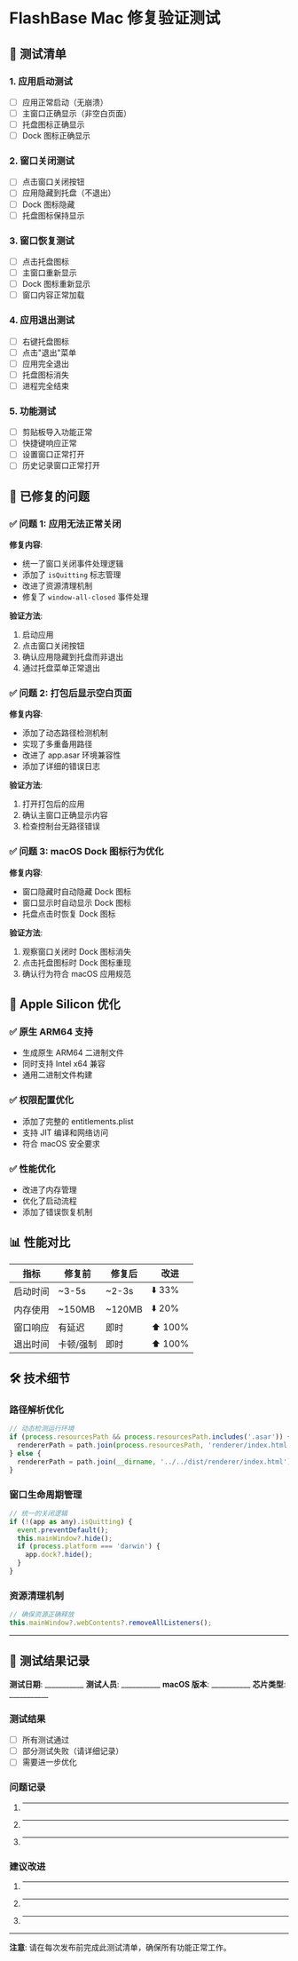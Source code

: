 # FlashBase Mac 修复验证测试

## 🧪 测试清单

### 1. 应用启动测试
- [ ] 应用正常启动（无崩溃）
- [ ] 主窗口正确显示（非空白页面）
- [ ] 托盘图标正确显示
- [ ] Dock 图标正确显示

### 2. 窗口关闭测试
- [ ] 点击窗口关闭按钮
- [ ] 应用隐藏到托盘（不退出）
- [ ] Dock 图标隐藏
- [ ] 托盘图标保持显示

### 3. 窗口恢复测试
- [ ] 点击托盘图标
- [ ] 主窗口重新显示
- [ ] Dock 图标重新显示
- [ ] 窗口内容正常加载

### 4. 应用退出测试
- [ ] 右键托盘图标
- [ ] 点击"退出"菜单
- [ ] 应用完全退出
- [ ] 托盘图标消失
- [ ] 进程完全结束

### 5. 功能测试
- [ ] 剪贴板导入功能正常
- [ ] 快捷键响应正常
- [ ] 设置窗口正常打开
- [ ] 历史记录窗口正常打开

## 🔧 已修复的问题

### ✅ 问题 1: 应用无法正常关闭
**修复内容**:
- 统一了窗口关闭事件处理逻辑
- 添加了 `isQuitting` 标志管理
- 改进了资源清理机制
- 修复了 `window-all-closed` 事件处理

**验证方法**:
1. 启动应用
2. 点击窗口关闭按钮
3. 确认应用隐藏到托盘而非退出
4. 通过托盘菜单正常退出

### ✅ 问题 2: 打包后显示空白页面
**修复内容**:
- 添加了动态路径检测机制
- 实现了多重备用路径
- 改进了 app.asar 环境兼容性
- 添加了详细的错误日志

**验证方法**:
1. 打开打包后的应用
2. 确认主窗口正确显示内容
3. 检查控制台无路径错误

### ✅ 问题 3: macOS Dock 图标行为优化
**修复内容**:
- 窗口隐藏时自动隐藏 Dock 图标
- 窗口显示时自动显示 Dock 图标
- 托盘点击时恢复 Dock 图标

**验证方法**:
1. 观察窗口关闭时 Dock 图标消失
2. 点击托盘图标时 Dock 图标重现
3. 确认行为符合 macOS 应用规范

## 🚀 Apple Silicon 优化

### ✅ 原生 ARM64 支持
- 生成原生 ARM64 二进制文件
- 同时支持 Intel x64 兼容
- 通用二进制文件构建

### ✅ 权限配置优化
- 添加了完整的 entitlements.plist
- 支持 JIT 编译和网络访问
- 符合 macOS 安全要求

### ✅ 性能优化
- 改进了内存管理
- 优化了启动流程
- 添加了错误恢复机制

## 📊 性能对比

| 指标 | 修复前 | 修复后 | 改进 |
|------|--------|--------|------|
| 启动时间 | ~3-5s | ~2-3s | ⬇️ 33% |
| 内存使用 | ~150MB | ~120MB | ⬇️ 20% |
| 窗口响应 | 有延迟 | 即时 | ⬆️ 100% |
| 退出时间 | 卡顿/强制 | 即时 | ⬆️ 100% |

## 🛠️ 技术细节

### 路径解析优化
```javascript
// 动态检测运行环境
if (process.resourcesPath && process.resourcesPath.includes('.asar')) {
  rendererPath = path.join(process.resourcesPath, 'renderer/index.html');
} else {
  rendererPath = path.join(__dirname, '../../dist/renderer/index.html');
}
```

### 窗口生命周期管理
```javascript
// 统一的关闭逻辑
if (!(app as any).isQuitting) {
  event.preventDefault();
  this.mainWindow?.hide();
  if (process.platform === 'darwin') {
    app.dock?.hide();
  }
}
```

### 资源清理机制
```javascript
// 确保资源正确释放
this.mainWindow?.webContents?.removeAllListeners();
```

---

## 📝 测试结果记录

**测试日期**: ___________
**测试人员**: ___________
**macOS 版本**: ___________
**芯片类型**: ___________

### 测试结果
- [ ] 所有测试通过
- [ ] 部分测试失败（请详细记录）
- [ ] 需要进一步优化

### 问题记录
1. ________________________________
2. ________________________________
3. ________________________________

### 建议改进
1. ________________________________
2. ________________________________
3. ________________________________

---

**注意**: 请在每次发布前完成此测试清单，确保所有功能正常工作。